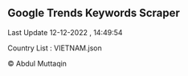 

## Google Trends Keywords Scraper 
 
Last Update 12-12-2022 , 14:49:54

Country List :
VIETNAM.json



© Abdul Muttaqin 
